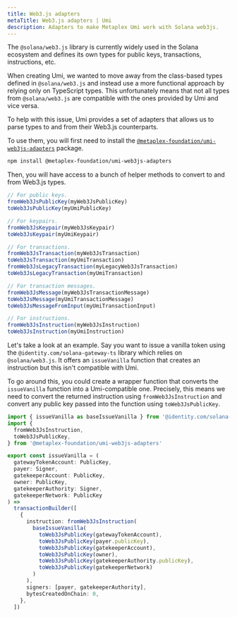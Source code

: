 ```yaml
---
title: Web3.js adapters
metaTitle: Web3.js adapters | Umi
description: Adapters to make Metaplex Umi work with Solana web3js.
---
```

The `@solana/web3.js` library is currently widely used in the Solana ecosystem and defines its own types for public keys, transactions, instructions, etc.

When creating Umi, we wanted to move away from the class-based types defined in `@solana/web3.js` and instead use a more functional approach by relying only on TypeScript types. This unfortunately means that not all types from `@solana/web3.js` are compatible with the ones provided by Umi and vice versa.

To help with this issue, Umi provides a set of adapters that allows us to parse types to and from their Web3.js counterparts.

To use them, you will first need to install the [`@metaplex-foundation/umi-web3js-adapters`](https://github.com/metaplex-foundation/umi/tree/main/packages/umi-web3js-adapters) package.

```sh
npm install @metaplex-foundation/umi-web3js-adapters
```

Then, you will have access to a bunch of helper methods to convert to and from Web3.js types.

```ts
// For public keys.
fromWeb3JsPublicKey(myWeb3JsPublicKey)
toWeb3JsPublicKey(myUmiPublicKey)

// For keypairs.
fromWeb3JsKeypair(myWeb3JsKeypair)
toWeb3JsKeypair(myUmiKeypair)

// For transactions.
fromWeb3JsTransaction(myWeb3JsTransaction)
toWeb3JsTransaction(myUmiTransaction)
fromWeb3JsLegacyTransaction(myLegacyWeb3JsTransaction)
toWeb3JsLegacyTransaction(myUmiTransaction)

// For transaction messages.
fromWeb3JsMessage(myWeb3JsTransactionMessage)
toWeb3JsMessage(myUmiTransactionMessage)
toWeb3JsMessageFromInput(myUmiTransactionInput)

// For instructions.
fromWeb3JsInstruction(myWeb3JsInstruction)
toWeb3JsInstruction(myUmiInstruction)
```

Let's take a look at an example. Say you want to issue a vanilla token using the `@identity.com/solana-gateway-ts` library which relies on `@solana/web3.js`. It offers an `issueVanilla` function that creates an instruction but this isn't compatible with Umi.

To go around this, you could create a wrapper function that converts the `issueVanilla` function into a Umi-compatible one. Precisely, this means we need to convert the returned instruction using `fromWeb3JsInstruction` and convert any public key passed into the function using `toWeb3JsPublicKey`.

```ts
import { issueVanilla as baseIssueVanilla } from '@identity.com/solana-gateway-ts'
import {
  fromWeb3JsInstruction,
  toWeb3JsPublicKey,
} from '@metaplex-foundation/umi-web3js-adapters'

export const issueVanilla = (
  gatewayTokenAccount: PublicKey,
  payer: Signer,
  gatekeeperAccount: PublicKey,
  owner: PublicKey,
  gatekeeperAuthority: Signer,
  gatekeeperNetwork: PublicKey
) =>
  transactionBuilder([
    {
      instruction: fromWeb3JsInstruction(
        baseIssueVanilla(
          toWeb3JsPublicKey(gatewayTokenAccount),
          toWeb3JsPublicKey(payer.publicKey),
          toWeb3JsPublicKey(gatekeeperAccount),
          toWeb3JsPublicKey(owner),
          toWeb3JsPublicKey(gatekeeperAuthority.publicKey),
          toWeb3JsPublicKey(gatekeeperNetwork)
        )
      ),
      signers: [payer, gatekeeperAuthority],
      bytesCreatedOnChain: 0,
    },
  ])
```

